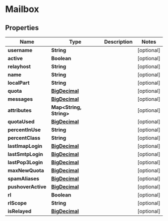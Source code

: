 # Mailbox

## Properties
Name | Type | Description | Notes
------------ | ------------- | ------------- | -------------
**username** | **String** |  |  [optional]
**active** | **Boolean** |  |  [optional]
**relayhost** | **String** |  |  [optional]
**name** | **String** |  |  [optional]
**localPart** | **String** |  |  [optional]
**quota** | [**BigDecimal**](BigDecimal.md) |  |  [optional]
**messages** | [**BigDecimal**](BigDecimal.md) |  |  [optional]
**attributes** | **Map&lt;String, String&gt;** |  |  [optional]
**quotaUsed** | [**BigDecimal**](BigDecimal.md) |  |  [optional]
**percentInUse** | **String** |  |  [optional]
**percentClass** | **String** |  |  [optional]
**lastImapLogin** | [**BigDecimal**](BigDecimal.md) |  |  [optional]
**lastSmtpLogin** | [**BigDecimal**](BigDecimal.md) |  |  [optional]
**lastPop3Login** | [**BigDecimal**](BigDecimal.md) |  |  [optional]
**maxNewQuota** | [**BigDecimal**](BigDecimal.md) |  |  [optional]
**spamAliases** | [**BigDecimal**](BigDecimal.md) |  |  [optional]
**pushoverActive** | [**BigDecimal**](BigDecimal.md) |  |  [optional]
**rl** | **Boolean** |  |  [optional]
**rlScope** | **String** |  |  [optional]
**isRelayed** | [**BigDecimal**](BigDecimal.md) |  |  [optional]

